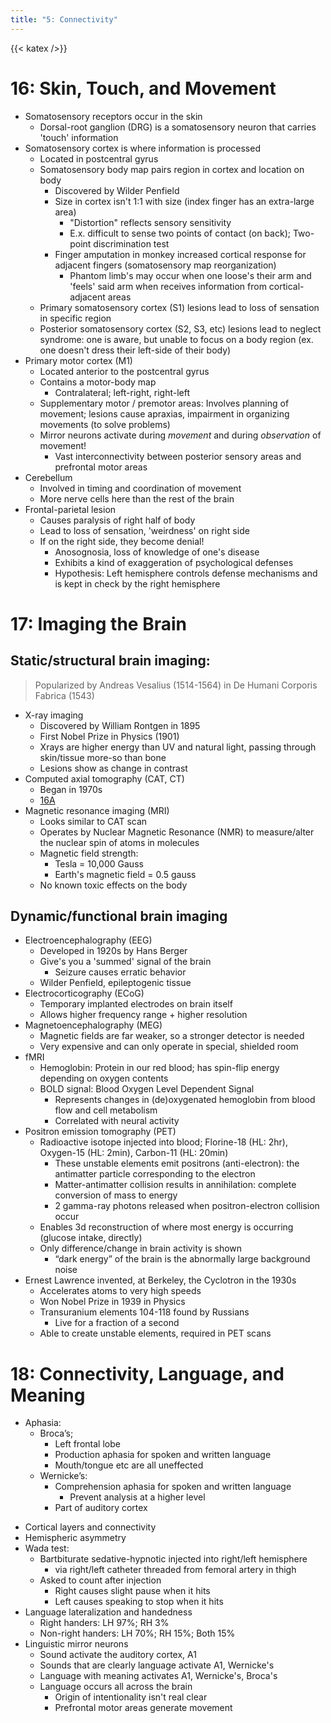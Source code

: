 ```yaml
---
title: "5: Connectivity"
---
```


{{< katex />}}

# 16: Skin, Touch, and Movement

- Somatosensory receptors occur in the skin
    - Dorsal-root ganglion (DRG) is a somatosensory neuron that carries 'touch' information
- Somatosensory cortex is where information is processed
    - Located in postcentral gyrus
    - Somatosensory body map pairs region in cortex and location on body
        - Discovered by Wilder Penfield
        - Size in cortex isn't 1:1 with size (index finger has an extra-large area)
            - "Distortion" reflects sensory sensitivity
            - E.x. difficult to sense two points of contact (on back); Two-point discrimination test
        - Finger amputation in monkey increased cortical response for adjacent fingers (somatosensory map reorganization)
            - Phantom limb's may occur when one loose's their arm and 'feels' said arm when receives information from cortical-adjacent areas
    - Primary somatosensory cortex (S1) lesions lead to loss of sensation in specific region
    - Posterior somatosensory cortex (S2, S3, etc) lesions lead to neglect syndrome: one is aware, but unable to focus on a body region (ex. one doesn't dress their left-side of their body)
- Primary motor cortex (M1)
    - Located anterior to the postcentral gyrus
    - Contains a motor-body map
        - Contralateral; left-right, right-left
    - Supplementary motor / premotor areas: Involves planning of movement; lesions cause apraxias, impairment in organizing movements (to solve problems)
    - Mirror neurons activate during _movement_ and during _observation_ of movement!
        - Vast interconnectivity between posterior sensory areas and prefrontal motor areas
- Cerebellum
    - Involved in timing and coordination of movement
    - More nerve cells here than the rest of the brain
- Frontal-parietal lesion
    * Causes paralysis of right half of body
    * Lead to loss of sensation, 'weirdness' on right side
    - If on the right side, they become denial!
        - Anosognosia, loss of knowledge of one's disease
        - Exhibits a kind of exaggeration of psychological defenses
        - Hypothesis: Left hemisphere controls defense mechanisms and is kept in check by the right hemisphere


# 17: Imaging the Brain

<!-- - Lesion: stroke, tumor, traumatic injury, disease -->
## Static/structural brain imaging:
> Popularized by Andreas Vesalius (1514-1564) in De Humani Corporis Fabrica (1543)
- X-ray imaging
    - Discovered by William Rontgen in 1895
    - First Nobel Prize in Physics (1901)
    - Xrays are higher energy than UV and natural light, passing through skin/tissue more-so than bone
    - Lesions show as change in contrast
- Computed axial tomography (CAT, CT)
    - Began in 1970s
    - [16A](../eecs-16a/1.md)
- Magnetic resonance imaging (MRI)
    - Looks similar to CAT scan
    - Operates by Nuclear Magnetic Resonance (NMR) to measure/alter the nuclear spin of atoms in molecules
    - Magnetic field strength:
        - Tesla = 10,000 Gauss
        - Earth's magnetic field = 0.5 gauss
    - No known toxic effects on the body

## Dynamic/functional brain imaging

- Electroencephalography (EEG)
    - Developed in 1920s by Hans Berger
    - Give's you a 'summed' signal of the brain
        - Seizure causes erratic behavior
    - Wilder Penfield, epileptogenic tissue
- Electrocorticography (ECoG)
    - Temporary implanted electrodes on brain itself
    - Allows higher frequency range + higher resolution
- Magnetoencephalography (MEG)
    - Magnetic fields are far weaker, so a stronger detector is needed
    - Very expensive and can only operate in special, shielded room
- fMRI
    - Hemoglobin: Protein in our red blood; has spin-flip energy depending on oxygen contents
    - BOLD signal: Blood Oxygen Level Dependent Signal
        - Represents changes in (de)oxygenated hemoglobin from blood flow and cell metabolism
        - Correlated with neural activity
- Positron emission tomography (PET)
    - Radioactive isotope injected into blood; Florine-18 (HL: 2hr), Oxygen-15 (HL: 2min), Carbon-11 (HL: 20min)
        - These unstable elements emit positrons (anti-electron): the antimatter particle corresponding to the electron
        - Matter-antimatter collision results in annihilation: complete conversion of mass to energy
        - 2 gamma-ray photons released when positron-electron collision occur
    - Enables 3d reconstruction of where most energy is occurring (glucose intake, directly)
    - Only difference/change in brain activity is shown
        - “dark energy” of the brain is the abnormally large background noise
- Ernest Lawrence invented, at Berkeley, the Cyclotron in the 1930s
    - Accelerates atoms to very high speeds
    - Won Nobel Prize in 1939 in Physics
    - Transuranium elements 104-118 found by Russians
        - Live for a fraction of a second
    * Able to create unstable elements, required in PET scans


# 18: Connectivity, Language, and Meaning

- Aphasia:
    - Broca’s;
        - Left frontal lobe
        - Production aphasia for spoken and written language
        - Mouth/tongue etc are all uneffected
    - Wernicke’s:
        - Comprehension aphasia for spoken and written language
            - Prevent analysis at a higher level
        - Part of auditory cortex
<!-- - Broca’s area, Wernicke’s area -->
- Cortical layers and connectivity
- Hemispheric asymmetry
- Wada test:
    - Bartbiturate sedative-hypnotic injected into right/left hemisphere
        - via right/left catheter threaded from femoral artery in thigh
    - Asked to count after injection
        - Right causes slight pause when it hits
        - Left causes speaking to stop when it hits
- Language lateralization and handedness
    - Right handers: LH 97%; RH 3%
    - Non-right handers: LH 70%; RH 15%; Both 15%
- Linguistic mirror neurons
    - Sound activate the auditory cortex, A1
    - Sounds that are clearly language activate A1, Wernicke's
    - Language with meaning activates A1, Wernicke's, Broca's
    * Language occurs all across the brain
        * Origin of intentionality isn't real clear
        * Prefrontal motor areas generate movement
<!-- - Roger Sperry, corpus callosotomy, split-brain patients
- Lateralization of function
- Neural correlates of consciousness (NCC)
- Cortical neuropil
- Ephaptic coupling


# 19: Memory

- Pi
- The Mind of a Mnemonist
- Synesthesia
- Memory: working or short-term, long-term
- Consolidation
- Amnesia: retrograde, anterograde
- Dementia: vascular, Alzheimer’s
- Drugs and memory impairment
- Nootropic drugs
- Karl Lashley
- Donald Hebb
- Patient H.M.
- Hippocampus
- Memory: declarative, non-declarative
- Aplysia californica
- Eric Kandel
- Gill-withdrawal learning

# 20: Rhythms, Sleep, and Dreams

- Sleep
- Circadian rhythms
- Melatonin
- Circ-annual rhythms and bird migration
- Free-running rhythm
- Suprachiasmatic nucleus (SCN)
- PER, molecular mechanism of circadian clock
- Retinal-hypothalamic pathway
- Melanopsin
- Jet lag
- Human sleep, NREM, REM, stages
- Progression of sleep stages
- REM sleep and dreams
- Acetylcholine and REM
- Lucid dreaming, dream yoga
- Sleep disorders: insomnia, apnea, narcolepsy, REM-behavior, sleep paralysis, sleepwalking
- Chronic sleep deprivation
- Sleep and learning, memory, consolidation

# 21: Emotion

- Feeling, emotion, mood
- Darwin and emotions
- Facial expressions
- Paul Ekman: constructivism vs. evolution
- Vagus nerve
- Amygdala, hypothalamus
- Oxytocin, vasopressin
- Reward pathways, James Olds, dopamine
- Serotonin, mood disorders, depression
- Clinical antidepressant medications
- Pro-social emotions
- Mindfulness meditation -->
